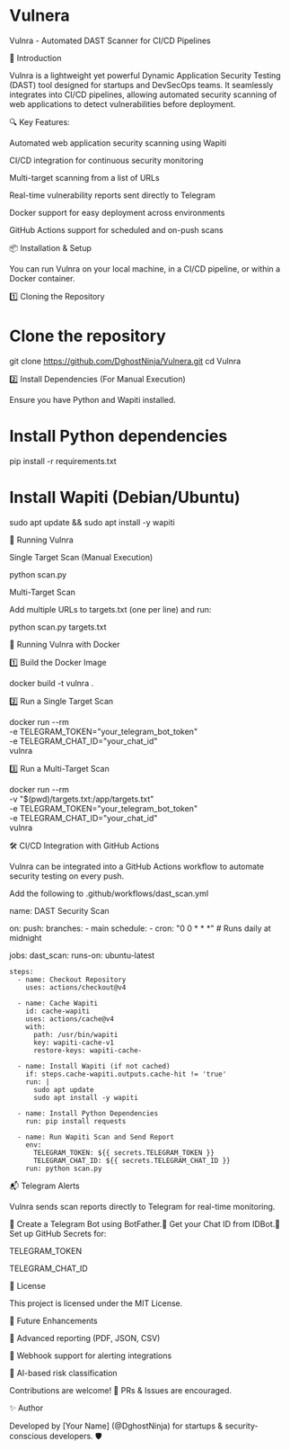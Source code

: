 # Vulnera

Vulnra - Automated DAST Scanner for CI/CD Pipelines

🚀 Introduction

Vulnra is a lightweight yet powerful Dynamic Application Security Testing (DAST) tool designed for startups and DevSecOps teams. It seamlessly integrates into CI/CD pipelines, allowing automated security scanning of web applications to detect vulnerabilities before deployment.

🔍 Key Features:

Automated web application security scanning using Wapiti

CI/CD integration for continuous security monitoring

Multi-target scanning from a list of URLs

Real-time vulnerability reports sent directly to Telegram

Docker support for easy deployment across environments

GitHub Actions support for scheduled and on-push scans

📦 Installation & Setup

You can run Vulnra on your local machine, in a CI/CD pipeline, or within a Docker container.

1️⃣ Cloning the Repository

# Clone the repository
git clone https://github.com/DghostNinja/Vulnera.git
cd Vulnra

2️⃣ Install Dependencies (For Manual Execution)

Ensure you have Python and Wapiti installed.

# Install Python dependencies
pip install -r requirements.txt

# Install Wapiti (Debian/Ubuntu)
sudo apt update && sudo apt install -y wapiti

🚀 Running Vulnra

Single Target Scan (Manual Execution)

python scan.py

Multi-Target Scan

Add multiple URLs to targets.txt (one per line) and run:

python scan.py targets.txt

🐳 Running Vulnra with Docker

1️⃣ Build the Docker Image

docker build -t vulnra .

2️⃣ Run a Single Target Scan

docker run --rm \
  -e TELEGRAM_TOKEN="your_telegram_bot_token" \
  -e TELEGRAM_CHAT_ID="your_chat_id" \
  vulnra

3️⃣ Run a Multi-Target Scan

docker run --rm \
  -v "$(pwd)/targets.txt:/app/targets.txt" \
  -e TELEGRAM_TOKEN="your_telegram_bot_token" \
  -e TELEGRAM_CHAT_ID="your_chat_id" \
  vulnra

🛠️ CI/CD Integration with GitHub Actions

Vulnra can be integrated into a GitHub Actions workflow to automate security testing on every push.

Add the following to .github/workflows/dast_scan.yml

name: DAST Security Scan

on:
  push:
    branches:
      - main
  schedule:
    - cron: "0 0 * * *"  # Runs daily at midnight

jobs:
  dast_scan:
    runs-on: ubuntu-latest

    steps:
      - name: Checkout Repository
        uses: actions/checkout@v4

      - name: Cache Wapiti
        id: cache-wapiti
        uses: actions/cache@v4
        with:
          path: /usr/bin/wapiti
          key: wapiti-cache-v1
          restore-keys: wapiti-cache-

      - name: Install Wapiti (if not cached)
        if: steps.cache-wapiti.outputs.cache-hit != 'true'
        run: |
          sudo apt update
          sudo apt install -y wapiti

      - name: Install Python Dependencies
        run: pip install requests

      - name: Run Wapiti Scan and Send Report
        env:
          TELEGRAM_TOKEN: ${{ secrets.TELEGRAM_TOKEN }}
          TELEGRAM_CHAT_ID: ${{ secrets.TELEGRAM_CHAT_ID }}
        run: python scan.py

📬 Telegram Alerts

Vulnra sends scan reports directly to Telegram for real-time monitoring.

🔹 Create a Telegram Bot using BotFather.🔹 Get your Chat ID from IDBot.🔹 Set up GitHub Secrets for:

TELEGRAM_TOKEN

TELEGRAM_CHAT_ID

📜 License

This project is licensed under the MIT License.

🎯 Future Enhancements

📌 Advanced reporting (PDF, JSON, CSV)

📌 Webhook support for alerting integrations

📌 AI-based risk classification

Contributions are welcome! 🚀 PRs & Issues are encouraged.

✨ Author

Developed by [Your Name] (@DghostNinja) for startups & security-conscious developers. 🛡️

